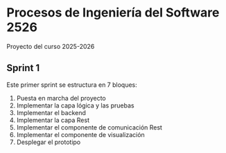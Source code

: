 # Procesos de Ingeniería del Software 2526
Proyecto del curso 2025-2026

## Sprint 1
Este primer sprint se estructura en 7 bloques:
1. Puesta en marcha del proyecto
2. Implementar la capa lógica y las pruebas
3. Implementar el backend
4. Implementar la capa Rest
5. Implementar el componente de comunicación Rest
6. Implementar el componente de visualización
7. Desplegar el prototipo

